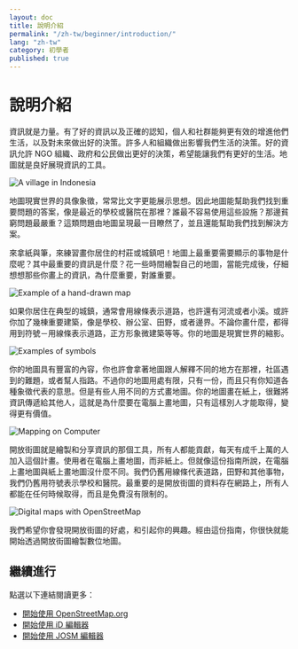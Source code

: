 ```yaml
---
layout: doc
title: 說明介紹
permalink: "/zh-tw/beginner/introduction/"
lang: "zh-tw"
category: 初學者
published: true
---
```


說明介紹
============

資訊就是力量。有了好的資訊以及正確的認知，個人和社群能夠更有效的增進他們生活，以及對未來做出好的決策。許多人和組織做出影響我們生活的決策。好的資訊允許 NGO 組織、政府和公民做出更好的決策，希望能讓我們有更好的生活。地圖就是良好展現資訊的工具。

![A village in Indonesia][]

地圖現實世界的具像象徵，常常比文字更能展示思想。因此地圖能幫助我們找到重要問題的答案，像是最近的學校或醫院在那裡？誰最不容易使用這些設施？那邊貧窮問題最嚴重？這類問題由地圖呈現最一目瞭然了，並且還能幫助我們找到解決方案。

來拿紙與筆，來練習畫你居住的村莊或城鎮吧！地圖上最重要需要顯示的事物是什麼呢？其中最重要的資訊是什麼？花一些時間繪製自己的地圖，當能完成後，仔細想想那些你畫上的資訊，為什麼重要，對誰重要。

![Example of a hand-drawn map][]

如果你居住在典型的城鎮，通常會用線條表示道路，也許還有河流或者小溪。或許你加了幾棟重要建築，像是學校、辦公室、田野，或者邊界。不論你畫什麼，都得用到符號－用線條表示道路，正方形象微建築等等。你的地圖是現實世界的縮影。

![Examples of symbols][]

你的地圖具有豐富的內容，你也許會拿著地圖跟人解釋不同的地方在那裡，社區遇到的難題，或者幫人指路。不過你的地圖用處有限，只有一份，而且只有你知道各種象徵代表的意思。但是有些人用不同的方式畫地圖。你的地圖畫在紙上，很難將資訊傳遞給其他人，這就是為什麼要在電腦上畫地圖，只有這樣別人才能取得，變得更有價值。

![Mapping on Computer][]

開放街圖就是繪製和分享資訊的那個工具，所有人都能貢獻，每天有成千上萬的人加入這個計畫。使用者在電腦上畫地圖，而非紙上。但就像這份指南所說，在電腦上畫地圖與紙上畫地圖沒什麼不同。我們仍舊用線條代表道路，田野和其他事物，我們仍舊用符號表示學校和醫院。最重要的是開放街圖的資料存在網路上，所有人都能在任何時候取得，而且是免費沒有限制的。

![Digital maps with OpenStreetMap][]

我們希望你會發現開放街圖的好處，和引起你的興趣。經由這份指南，你很快就能開始透過開放街圖繪製數位地圖。

繼續進行
--------------

點選以下連結閱讀更多：

*  [開始使用 OpenStreetMap.org](/zh-tw/beginner/start-osm/) 
*  [開始使用 iD 編輯器](/zh-tw/editing/id-editor/)   
*  [開始使用 JOSM 編輯器](/zh-tw/beginner/start-josm/)  

[A village in Indonesia]: /images/zh-tw/beginner/01_introduction/zh-tw_beg_01_introduction_image00_village-in-indonesia.png
[Example of a hand-drawn map]: /images/zh-tw/beginner/01_introduction/zh-tw_beg_01_introduction_image01_hand-drawn-map.png
[Examples of symbols]: /images/zh-tw/beginner/01_introduction/zh-tw_beg_01_introduction_image02_examples-of-symbols.png
[Mapping on Computer]: /images/zh-tw/beginner/01_introduction/zh-tw_beg_01_introduction_image03_mapping-on-computer.png
[Digital maps with OpenStreetMap]: /images/zh-tw/beginner/01_introduction/zh-tw_beg_01_introduction_image04_digital-maps-with-osm.png
